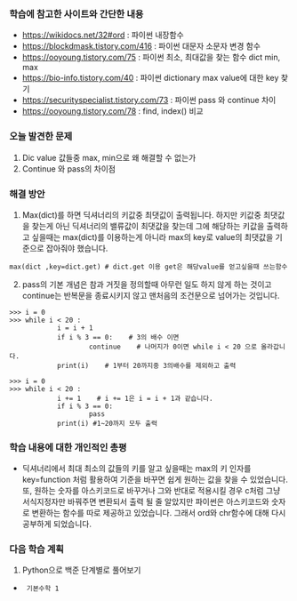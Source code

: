 ### 학습에 참고한 사이트와 간단한 내용 
* https://wikidocs.net/32#ord : 파이썬 내장함수
* https://blockdmask.tistory.com/416 : 파이썬 대문자 소문자 변경 함수
* https://ooyoung.tistory.com/75 : 파이썬 최소, 최대값을 찾는 함수 dict min, max
* https://bio-info.tistory.com/40 : 파이썬 dictionary max value에 대한 key 찾기
* https://securityspecialist.tistory.com/73 : 파이썬 pass 와 continue 차이
* https://ooyoung.tistory.com/78 : find, index() 비교

### 오늘 발견한 문제 
1. Dic value 값들중 max, min으로 왜 해결할 수 없는가
2. Continue 와 pass의 차이점

### 해결 방안 
1. Max(dict)를 하면 딕셔너리의 키값중 최댓값이 출력됩니다. 하지만 키값중 최댓값을 찾는게 아닌 딕셔너리의 밸류값이 최댓값을 찾는데 그에 해당하는 키값을 출력하고 싶을때는 max(dict)를 이용하는게 아니라 max의 key로 value의 최댓값을 기준으로 잡아줘야 했습니다.
```
max(dict ,key=dict.get) # dict.get 이용 get은 해당value를 얻고싶을때 쓰는함수
```

2. pass의 기본 개념은 참과 거짓을 정의할때 아무런 일도 하지 않게 하는 것이고
continue는 반복문을 종료시키지 않고 맨처음의 조건문으로 넘어가는 것입니다.
```
>>> i = 0
>>> while i < 20 :
            i = i + 1
            if i % 3 == 0:    # 3의 배수 이면
                    continue    # 나머지가 0이면 while i < 20 으로 올라갑니다.
            print(i)	# 1부터 20까지중 3의배수를 제외하고 출력

>>> i = 0
>>> while i < 20 :
            i += 1    # i += 1은 i = i + 1과 같습니다.
            if i % 3 == 0:
                    pass
            print(i) #1~20까지 모두 출력

```

### 학습 내용에 대한 개인적인 총평 
- 딕셔너리에서 최대 최소의 값들의 키를 알고 싶을때는 max의 키 인자를 key=function 처럼 활용하여 기준을 바꾸면 쉽게 원하는 값을 찾을 수 있었습니다. 또, 원하는 숫자를 아스키코드로 바꾸거나 그와 반대로 적용시킬 경우 c처럼 그냥 서식지정자만 바꿔주면 변환되서 출력 될 줄 알았지만 파이썬은 아스키코드와 숫자로 변환하는 함수를 따로 제공하고 있었습니다. 그래서 ord와 chr함수에 대해 다시 공부하게 되었습니다.

### 다음 학습 계획 
1. Python으로 백준 단계별로 풀어보기
*      기본수학 1

